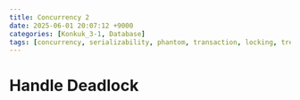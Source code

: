 ```yaml
---
title: Concurrency 2
date: 2025-06-01 20:07:12 +9000
categories: [Konkuk_3-1, Database]
tags: [concurrency, serializability, phantom, transaction, locking, tree]     # TAG names should always be lowercase
---
```


Handle Deadlock
==
